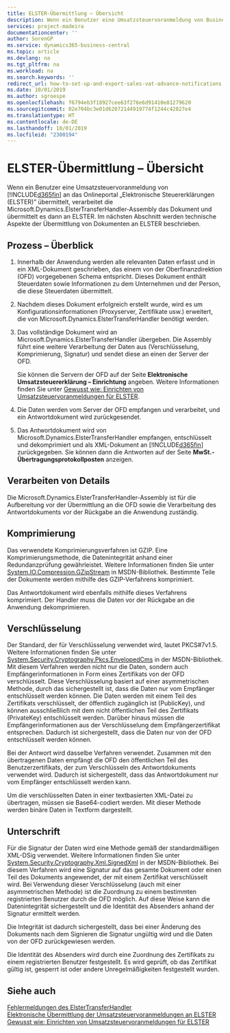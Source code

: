 ```yaml
---
title: ELSTER-Übermittlung – Übersicht
description: Wenn ein Benutzer eine Umsatzsteuervoranmeldung von Business Central an das Onlineportal „Elektronische Steuererklärungen (ELSTER)” übermittelt, verarbeitet die Microsoft.Dynamics.ElsterTransferHandler-Assembly das Dokument und übermittelt es dann an ELSTER.
services: project-madeira
documentationcenter: ''
author: SorenGP
ms.service: dynamics365-business-central
ms.topic: article
ms.devlang: na
ms.tgt_pltfrm: na
ms.workload: na
ms.search.keywords: ''
redirect_url: how-to-set-up-and-export-sales-vat-advance-notifications.md
ms.date: 10/01/2019
ms.author: sgroespe
ms.openlocfilehash: f6794eb3f18927cee63f276e6d91410e81279620
ms.sourcegitcommit: 02e704bc3e01d62072144919774f1244c42827e4
ms.translationtype: HT
ms.contentlocale: de-DE
ms.lasthandoff: 10/01/2019
ms.locfileid: "2300194"
---
```

# <a name="elster-transmission-overview"></a>ELSTER-Übermittlung – Übersicht
Wenn ein Benutzer eine Umsatzsteuervoranmeldung von [!INCLUDE[d365fin](../../includes/d365fin_md.md)] an das Onlineportal „Elektronische Steuererklärungen (ELSTER)” übermittelt, verarbeitet die Microsoft.Dynamics.ElsterTransferHandler-Assembly das Dokument und übermittelt es dann an ELSTER. Im nächsten Abschnitt werden technische Aspekte der Übermittlung von Dokumenten an ELSTER beschrieben.  

## <a name="process-overview"></a>Prozess – Überblick  

1.  Innerhalb der Anwendung werden alle relevanten Daten erfasst und in ein XML-Dokument geschrieben, das einem von der Oberfinanzdirektion (OFD) vorgegebenen Schema entspricht. Dieses Dokument enthält Steuerdaten sowie Informationen zu dem Unternehmen und der Person, die diese Steuerdaten übermittelt.  
2.  Nachdem dieses Dokument erfolgreich erstellt wurde, wird es um Konfigurationsinformationen (Proxyserver, Zertifikate usw.) erweitert, die von Microsoft.Dynamics.ElsterTransferHandler benötigt werden.  
3.  Das vollständige Dokument wird an Microsoft.Dynamics.ElsterTransferHandler übergeben. Die Assembly führt eine weitere Verarbeitung der Daten aus (Verschlüsselung, Komprimierung, Signatur) und sendet diese an einen der Server der OFD.  

    Sie können die Servern der OFD auf der Seite **Elektronische Umsatzsteuererklärung – Einrichtung** angeben. Weitere Informationen finden Sie unter [Gewusst wie: Einrichten von Umsatzsteuervoranmeldungen für ELSTER](how-to-set-up-sales-vat-advance-notifications-for-elster.md).  

4.  Die Daten werden vom Server der OFD empfangen und verarbeitet, und ein Antwortdokument wird zurückgesendet.  
5.  Das Antwortdokument wird von Microsoft.Dynamics.ElsterTransferHandler empfangen, entschlüsselt und dekomprimiert und als XML-Dokument an [!INCLUDE[d365fin](../../includes/d365fin_md.md)] zurückgegeben. Sie können dann die Antworten auf der Seite **MwSt.-Übertragungsprotokollposten** anzeigen.  

## <a name="process-details"></a>Verarbeiten von Details  
Die Microsoft.Dynamics.ElsterTransferHandler-Assembly ist für die Aufbereitung vor der Übermittlung an die OFD sowie die Verarbeitung des Antwortdokuments vor der Rückgabe an die Anwendung zuständig.  

## <a name="compression"></a>Komprimierung  
Das verwendete Komprimierungsverfahren ist GZIP. Eine Komprimierungsmethode, die Datenintegrität anhand einer Redundanzprüfung gewährleistet. Weitere Informationen finden Sie unter [System.IO.Compression.GZipStream](https://go.microsoft.com/fwlink/?LinkId=200710) in MSDN-Bibliothek. Bestimmte Teile der Dokumente werden mithilfe des GZIP-Verfahrens komprimiert.  

Das Antwortdokument wird ebenfalls mithilfe dieses Verfahrens komprimiert. Der Handler muss die Daten vor der Rückgabe an die Anwendung dekomprimieren.  

## <a name="encryption"></a>Verschlüsselung  
Der Standard, der für Verschlüsselung verwendet wird, lautet PKCS#7v1.5. Weitere Informationen finden Sie unter [System.Security.Cryptography.Pkcs.EnvelopedCms](https://go.microsoft.com/fwlink/?LinkId=200708) in der MSDN-Bibliothek. Mit diesem Verfahren werden nicht nur die Daten, sondern auch Empfängerinformationen in Form eines Zertifikats von der OFD verschlüsselt. Diese Verschlüsselung basiert auf einer asymmetrischen Methode, durch das sichergestellt ist, dass die Daten nur vom Empfänger entschlüsselt werden können. Die Daten werden mit einem Teil des Zertifikats verschlüsselt, der öffentlich zugänglich ist (PublicKey), und können ausschließlich mit dem nicht öffentlichen Teil des Zertifikats (PrivateKey) entschlüsselt werden. Darüber hinaus müssen die Empfängerinformationen aus der Verschlüsselung dem Empfängerzertifikat entsprechen. Dadurch ist sichergestellt, dass die Daten nur von der OFD entschlüsselt werden können.  

Bei der Antwort wird dasselbe Verfahren verwendet. Zusammen mit den übertragenen Daten empfängt die OFD den öffentlichen Teil des Benutzerzertifikats, der zum Verschlüsseln des Antwortdokuments verwendet wird. Dadurch ist sichergestellt, dass das Antwortdokument nur vom Empfänger entschlüsselt werden kann.  

Um die verschlüsselten Daten in einer textbasierten XML-Datei zu übertragen, müssen sie Base64-codiert werden. Mit dieser Methode werden binäre Daten in Textform dargestellt.  

## <a name="signature"></a>Unterschrift  
Für die Signatur der Daten wird eine Methode gemäß der standardmäßigen XML-DSig verwendet. Weitere Informationen finden Sie unter [System.Security.Cryptography.Xml.SignedXml](https://go.microsoft.com/fwlink/?LinkId=200709) in der MSDN-Bibliothek. Bei diesem Verfahren wird eine Signatur auf das gesamte Dokument oder einen Teil des Dokuments angewendet, der mit einem Zertifikat verschlüsselt wird. Bei Verwendung dieser Verschlüsselung (auch mit einer asymmetrischen Methode) ist die Zuordnung zu einem bestimmten registrierten Benutzer durch die OFD möglich. Auf diese Weise kann die Datenintegrität sichergestellt und die Identität des Absenders anhand der Signatur ermittelt werden.  

Die Integrität ist dadurch sichergestellt, dass bei einer Änderung des Dokuments nach dem Signieren die Signatur ungültig wird und die Daten von der OFD zurückgewiesen werden.  

Die Identität des Absenders wird durch eine Zuordnung des Zertifikats zu einem registrierten Benutzer festgestellt. Es wird geprüft, ob das Zertifikat gültig ist, gesperrt ist oder andere Unregelmäßigkeiten festgestellt wurden.  

## <a name="see-also"></a>Siehe auch  
 [Fehlermeldungen des ElsterTransferHandler](error-messages-of-the-elstertransferhandler.md)   
 [Elektronische Übermittlung der Umsatzsteuervoranmeldungen an ELSTER](electronic-submission-of-sales-vat-advance-notifications-to-elster.md)   
 [Gewusst wie: Einrichten von Umsatzsteuervoranmeldungen für ELSTER](how-to-set-up-sales-vat-advance-notifications-for-elster.md)
